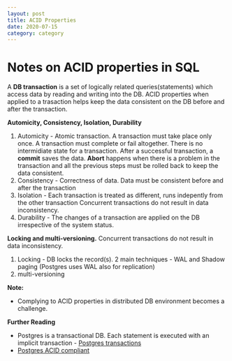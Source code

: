 ```yaml
---
layout: post
title: ACID Properties
date: 2020-07-15
category: category
---
```


# Notes on ACID properties in SQL

A **DB transaction** is a set of logically related queries(statements) which access data by reading and writing into the DB. ACID properties when applied to a trasaction helps keep the data consistent on the DB before and after the transaction.

**Automicity, Consistency, Isolation, Durability**
1. Automicity 	- Atomic transaction. A transaction must take place only once.
A transaction must complete or fail altogether. There is no intermidiate state for a transaction. After a successful transaction, a **commit** saves the data. **Abort** happens when there is a problem in the transaction and all the previous steps must be rolled back to keep the data consistent.
2. Consistency 	- Correctness of data. Data must be consistent before and after the transaction
3. Isolation 	- Each transaction is treated as different, runs indepently from the other transaction
Concurrent transactions do not result in data inconsistency. 
4. Durability 	- The changes of a transaction are applied on the DB irrespective of the system status.

**Locking and multi-versioning.**
Concurrent transactions do not result in data inconsistency.
1. Locking 				- DB locks the record(s). 2 main techniques - WAL and Shadow paging (Postgres uses WAL also for replication)
2. multi-versioning

**Note:**
* Complying to ACID properties in distributed DB environment becomes a challenge.

**Further Reading**
* Postgres is a transactional DB. Each statement is executed with an implicit transaction - [Postgres transactions](https://www.postgresql.org/docs/8.3/tutorial-transactions.html)
* [Postgres ACID compliant](https://people.apache.org/~jim/NewArchitect/webtech/2001/09/jepson/index.html)
